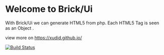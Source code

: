 # Welcome to Brick/Ui

With Brick/Ui we can generate HTML5 from php.
Each HTML5 Tag is seen as an Object .

view more on https://xudid.github.io/














[![Build Status](https://travis-ci.com/xudid/Ui.svg?branch=master)](https://travis-ci.com/xudid/Ui)
